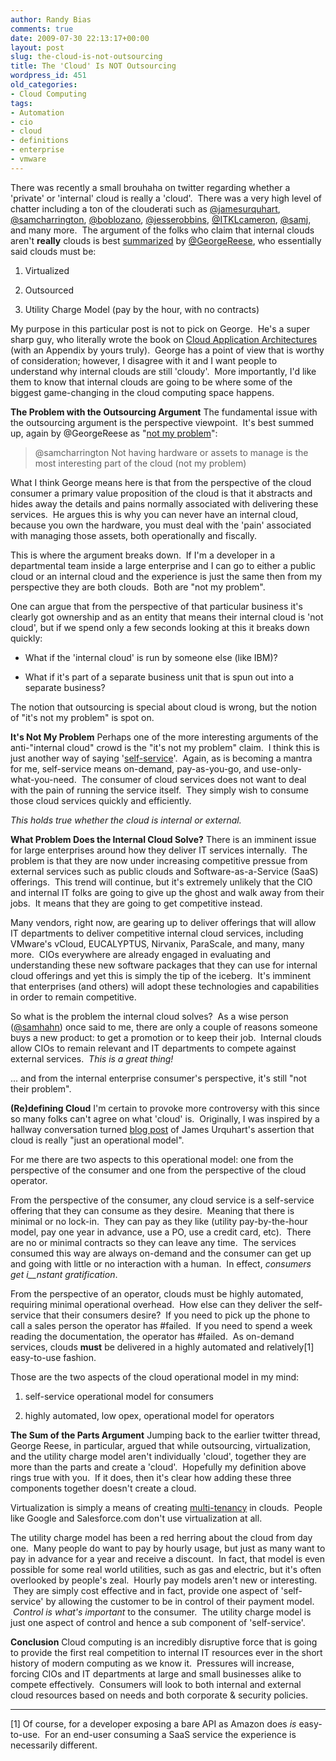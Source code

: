 ```yaml
---
author: Randy Bias
comments: true
date: 2009-07-30 22:13:17+00:00
layout: post
slug: the-cloud-is-not-outsourcing
title: The 'Cloud' Is NOT Outsourcing
wordpress_id: 451
old_categories:
- Cloud Computing
tags:
- Automation
- cio
- cloud
- definitions
- enterprise
- vmware
---
```


There was recently a small brouhaha on twitter regarding whether a 'private' or 'internal' cloud is really a 'cloud'.  There was a very high level of chatter including a ton of the clouderati such as [@jamesurquhart](http://twitter.com/jamesurquhart), [@samcharrington](http://twitter.com/samcharrington), [@boblozano](http://twitter.com/boblozano), [@jesserobbins](http://twitter.com/jesserobbins), [@ITKLcameron](http://twitter.com/ITKLcameron), [@samj](http://twitter.com/samj), and many more.  The argument of the folks who claim that internal clouds aren't **really** clouds is best [summarized](http://twitter.com/GeorgeReese/status/2895192297) by [@GeorgeReese](http://twitter.com/GeorgeReese), who essentially said clouds must be:



	
  1. Virtualized

	
  2. Outsourced

	
  3. Utility Charge Model (pay by the hour, with no contracts)


My purpose in this particular post is not to pick on George.  He's a super sharp guy, who literally wrote the book on [Cloud Application Architectures](http://oreilly.com/catalog/9780596156367/) (with an Appendix by yours truly).  George has a point of view that is worthy of consideration; however, I disagree with it and I want people to understand why internal clouds are still 'cloudy'.  More importantly, I'd like them to know that internal clouds are going to be where some of the biggest game-changing in the cloud computing space happens.

<!-- more -->

**The Problem with the Outsourcing Argument**
The fundamental issue with the outsourcing argument is the perspective viewpoint.  It's best summed up, again by @GeorgeReese as "[not my problem](http://twitter.com/GeorgeReese/status/2895495010)":


<blockquote>@samcharrington Not having hardware or assets to manage is the most interesting part of the cloud (not my problem)</blockquote>


What I think George means here is that from the perspective of the cloud consumer a primary value proposition of the cloud is that it abstracts and hides away the details and pains normally associated with delivering these services.  He argues this is why you can never have an internal cloud, because you own the hardware, you must deal with the 'pain' associated with managing those assets, both operationally and fiscally.

This is where the argument breaks down.  If I'm a developer in a departmental team inside a large enterprise and I can go to either a public cloud or an internal cloud and the experience is just the same then from my perspective they are both clouds.  Both are "not my problem".

One can argue that from the perspective of that particular business it's clearly got ownership and as an entity that means their internal cloud is 'not cloud', but if we spend only a few seconds looking at this it breaks down quickly:



	
  * What if the 'internal cloud' is run by someone else (like IBM)?

	
  * What if it's part of a separate business unit that is spun out into a separate business?


The notion that outsourcing is special about cloud is wrong, but the notion of "it's not my problem" is spot on.

**It's Not My Problem**
Perhaps one of the more interesting arguments of the anti-"internal cloud" crowd is the "it's not my problem" claim.  I think this is just another way of saying '[self-service](http://cloudscaling.com/blog/cloud-computing/clouds-are-inherently-self-service)'.  Again, as is becoming a mantra for me, self-service means on-demand, pay-as-you-go, and use-only-what-you-need.  The consumer of cloud services does not want to deal with the pain of running the service itself.  They simply wish to consume those cloud services quickly and efficiently.

_This holds true whether the cloud is internal or external._

**What Problem Does the Internal Cloud Solve?**
There is an imminent issue for large enterprises around how they deliver IT services internally.  The problem is that they are now under increasing competitive pressue from external services such as public clouds and Software-as-a-Service (SaaS) offerings.  This trend will continue, but it's extremely unlikely that the CIO and internal IT folks are going to give up the ghost and walk away from their jobs.  It means that they are going to get competitive instead.

Many vendors, right now, are gearing up to deliver offerings that will allow IT departments to deliver competitive internal cloud services, including VMware's vCloud, EUCALYPTUS, Nirvanix, ParaScale, and many, many more.  CIOs everywhere are already engaged in evaluating and understanding these new software packages that they can use for internal cloud offerings and yet this is simply the tip of the iceberg.  It's imminent that enterprises (and others) will adopt these technologies and capabilities in order to remain competitive.

So what is the problem the internal cloud solves?  As a wise person ([@samhahn](http://twitter.com/samhahn)) once said to me, there are only a couple of reasons someone buys a new product: to get a promotion or to keep their job.  Internal clouds allow CIOs to remain relevant and IT departments to compete against external services.  _This is a great thing!_

... and from the internal enterprise consumer's perspective, it's still "not their problem".

**(Re)defining Cloud**
I'm certain to provoke more controversy with this since so many folks can't agree on what 'cloud' is.  Originally, I was inspired by a hallway conversation turned [blog post](http://news.cnet.com/8301-19413_3-10249486-240.html) of James Urquhart's assertion that cloud is really "just an operational model".

For me there are two aspects to this operational model: one from the perspective of the consumer and one from the perspective of the cloud operator.

From the perspective of the consumer, any cloud service is a self-service offering that they can consume as they desire.  Meaning that there is minimal or no lock-in.  They can pay as they like (utility pay-by-the-hour model, pay one year in advance, use a PO, use a credit card, etc).  There are no or minimal contracts so they can leave any time.  The services consumed this way are always on-demand and the consumer can get up and going with little or no interaction with a human.  In effect, _consumers get i__nstant gratification_.

From the perspective of an operator, clouds must be highly automated, requiring minimal operational overhead.  How else can they deliver the self-service that their consumers desire?  If you need to pick up the phone to call a sales person the operator has #failed.  If you need to spend a week reading the documentation, the operator has #failed.  As on-demand services, clouds **must** be delivered in a highly automated and relatively[1] easy-to-use fashion.

Those are the two aspects of the cloud operational model in my mind:



	
  1. self-service operational model for consumers

	
  2. highly automated, low opex, operational model for operators


**The Sum of the Parts Argument**
Jumping back to the earlier twitter thread, George Reese, in particular, argued that while outsourcing, virtualization, and the utility charge model aren't individually 'cloud', together they are more than the parts and create a 'cloud'.  Hopefully my definition above rings true with you.  If it does, then it's clear how adding these three components together doesn't create a cloud.

Virtualization is simply a means of creating [multi-tenancy](http://cloudscaling.com/blog/technology/virtualization-is-not-the-answer-for-clouds) in clouds.  People like Google and Salesforce.com don't use virtualization at all.

The utility charge model has been a red herring about the cloud from day one.  Many people do want to pay by hourly usage, but just as many want to pay in advance for a year and receive a discount.  In fact, that model is even possible for some real world utilities, such as gas and electric, but it's often overlooked by people's zeal.  Hourly pay models aren't new or interesting.  They are simply cost effective and in fact, provide one aspect of 'self-service' by allowing the customer to be in control of their payment model.  _Control is what's important_ to the consumer.  The utility charge model is just one aspect of control and hence a sub component of 'self-service'.

**Conclusion**
Cloud computing is an incredibly disruptive force that is going to provide the first real competition to internal IT resources ever in the short history of modern computing as we know it.  Pressures will increase, forcing CIOs and IT departments at large and small businesses alike to compete effectively.  Consumers will look to both internal and external cloud resources based on needs and both corporate & security policies.



* * *

[1] Of course, for a developer exposing a bare API as Amazon does *is* easy-to-use.  For an end-user consuming a SaaS service the experience is necessarily different.
